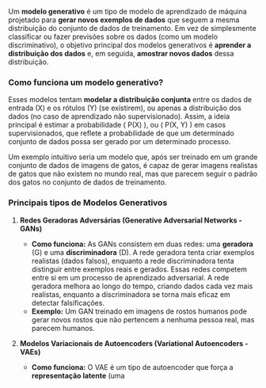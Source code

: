 Um **modelo generativo** é um tipo de modelo de aprendizado de máquina projetado para **gerar novos exemplos de dados** que seguem a mesma distribuição do conjunto de dados de treinamento. Em vez de simplesmente classificar ou fazer previsões sobre os dados (como um modelo discriminativo), o objetivo principal dos modelos generativos é **aprender a distribuição dos dados** e, em seguida, **amostrar novos dados** dessa distribuição.

### Como funciona um modelo generativo?

Esses modelos tentam **modelar a distribuição conjunta** entre os dados de entrada (X) e os rótulos (Y) (se existirem), ou apenas a distribuição dos dados (no caso de aprendizado não supervisionado). Assim, a ideia principal é estimar a probabilidade \( P(X) \), ou \( P(X, Y) \) em casos supervisionados, que reflete a probabilidade de que um determinado conjunto de dados possa ser gerado por um determinado processo.

Um exemplo intuitivo seria um modelo que, após ser treinado em um grande conjunto de dados de imagens de gatos, é capaz de gerar imagens realistas de gatos que não existem no mundo real, mas que parecem seguir o padrão dos gatos no conjunto de dados de treinamento.

### Principais tipos de Modelos Generativos

1. **Redes Geradoras Adversárias (Generative Adversarial Networks - GANs)**
   - **Como funciona:** As GANs consistem em duas redes: uma **geradora** (G) e uma **discriminadora** (D). A rede geradora tenta criar exemplos realistas (dados falsos), enquanto a rede discriminadora tenta distinguir entre exemplos reais e gerados. Essas redes competem entre si em um processo de aprendizado adversarial. A rede geradora melhora ao longo do tempo, criando dados cada vez mais realistas, enquanto a discriminadora se torna mais eficaz em detectar falsificações.
   - **Exemplo:** Um GAN treinado em imagens de rostos humanos pode gerar novos rostos que não pertencem a nenhuma pessoa real, mas parecem humanos.

2. **Modelos Variacionais de Autoencoders (Variational Autoencoders - VAEs)**
   - **Como funciona:** O VAE é um tipo de autoencoder que força a **representação latente** (uma